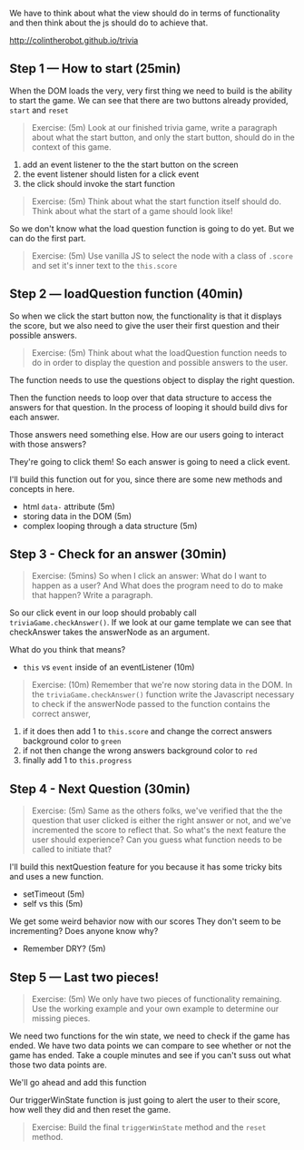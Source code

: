We have to think about what the view should do in terms of functionality and then think about the js should do to achieve that.

http://colintherobot.github.io/trivia

## Step 1 — How to start (25min)

When the DOM loads the very, very first thing we need to build is the ability to start the game. We can see that there are two buttons already provided, `start` and `reset`

> Exercise: (5m) Look at our finished trivia game, write a paragraph about what the start button, and only the start button, should do in the context of this game.

1. add an event listener to the the start button on the screen
2. the event listener should listen for a click event
3. the click should invoke the start function


>Exercise: (5m) Think about what the start function itself should do. Think about what the start of a game should look like!

So we don't know what the load question function is going to do yet. But we can do the first part.

>Exercise: (5m) Use vanilla JS to select the node with a class of `.score` and set it's inner text to the `this.score`

## Step 2 — loadQuestion function (40min)

So when we click the start button now, the functionality is that it displays the score, but we also need to give the user their first question and their possible answers.

>Exercise: (5m) Think about what the loadQuestion function needs to do in order to display the question and possible answers to the user.

The function needs to use the questions object to display the right question.

Then the function needs to loop over that data structure to access the answers for that question. In the process of looping it should build divs for each answer.

Those answers need something else. How are our users going to interact with those answers?

They're going to click them! So each answer is going to need a click event.

I'll build this function out for you, since there are some new methods and concepts in here.

- html `data-` attribute (5m)
- storing data in the DOM (5m)
- complex looping through a data structure (5m)


## Step 3 - Check for an answer (30min)

> Exercise: (5mins) So when I click an answer: What do I want to happen as a user? And What does the program need to do to make that happen? Write a paragraph.

So our click event in our loop should probably call `triviaGame.checkAnswer()`. If we look at our game template we can see that checkAnswer takes the answerNode as an argument.

What do you think that means?

- `this` vs `event` inside of an eventListener (10m)

>Exercise: (10m) Remember that we're now storing data in the DOM. In the `triviaGame.checkAnswer()` function write the Javascript necessary to check if the answerNode passed to the function contains the correct answer,

1. if it does then add 1 to `this.score`  and change the correct answers background color to `green`
2. if not then change the wrong answers background color to `red`
3. finally add 1 to `this.progress`

## Step 4 - Next Question (30min)

>Exercise: (5m) Same as the others folks, we've verified that the the question that user clicked is either the right answer or not, and we've incremented the score to reflect that. So what's the next feature the user should experience? Can you guess what function needs to be called to initiate that?

I'll build this nextQuestion feature for you because it has some tricky bits and uses a new function.

- setTimeout (5m)
- self vs this (5m)

We get some weird behavior now with our scores They don't seem to be incrementing? Does anyone know why?

- Remember DRY? (5m)

## Step 5 — Last two pieces!

>Exercise: (5m) We only have two pieces of functionality remaining. Use the working example and your own example to determine our missing pieces.

We need two functions for the win state, we need to check if the game has ended. We have two data points we can compare to see whether or not the game has ended. Take a couple minutes and see if you can't suss out what those two data points are.

We'll go ahead and add this function

Our triggerWinState function is just going to alert the user to their score, how well they did and then reset the game.

>Exercise: Build the final `triggerWinState` method and the `reset` method.
